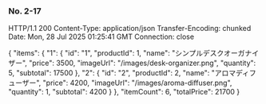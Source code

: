 ### No. 2-17
HTTP/1.1 200 
Content-Type: application/json
Transfer-Encoding: chunked
Date: Mon, 28 Jul 2025 01:25:41 GMT
Connection: close

{
  "items": {
    "1": {
      "id": "1",
      "productId": 1,
      "name": "シンプルデスクオーガナイザー",
      "price": 3500,
      "imageUrl": "/images/desk-organizer.png",
      "quantity": 5,
      "subtotal": 17500
    },
    "2": {
      "id": "2",
      "productId": 2,
      "name": "アロマディフューザー",
      "price": 4200,
      "imageUrl": "/images/aroma-diffuser.png",
      "quantity": 1,
      "subtotal": 4200
    }
  },
  "itemCount": 6,
  "totalPrice": 21700
}